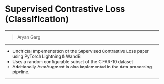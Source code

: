 # Supervised Contrastive Loss (Classification)
---

> Aryan Garg

---

* Unofficial Implementation of the Supervised Contrastive Loss paper using PyTorch Lightning & WandB       
* Uses a random configurable subset of the CIFAR-10 dataset    
* Additionally AutoAugment is also implemented in the data processing pipeline.    

---
